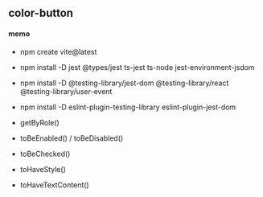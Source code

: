 ## color-button

#### memo

- npm create vite@latest
- npm install -D jest @types/jest ts-jest ts-node jest-environment-jsdom
- npm install -D @testing-library/jest-dom @testing-library/react @testing-library/user-event
- npm install -D eslint-plugin-testing-library eslint-plugin-jest-dom

- getByRole()
- toBeEnabled() / toBeDisabled()
- toBeChecked()
- toHaveStyle()
- toHaveTextContent()
